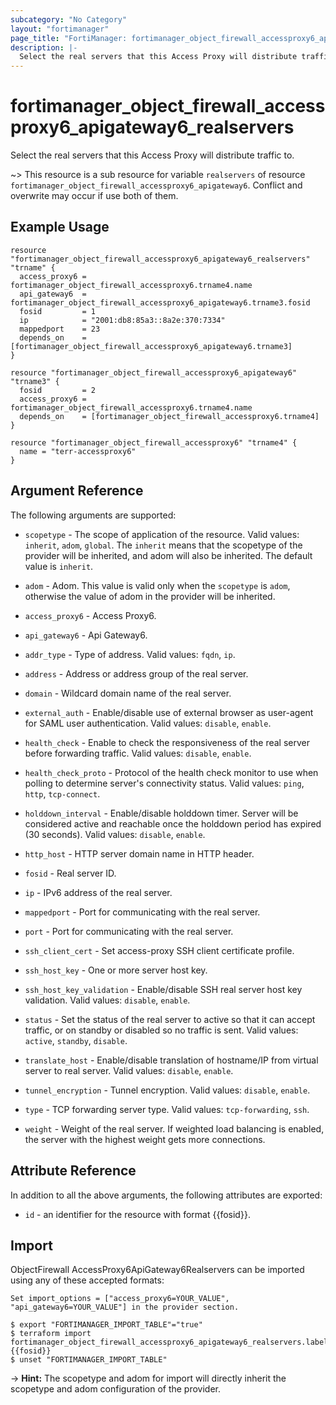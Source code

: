 ```yaml
---
subcategory: "No Category"
layout: "fortimanager"
page_title: "FortiManager: fortimanager_object_firewall_accessproxy6_apigateway6_realservers"
description: |-
  Select the real servers that this Access Proxy will distribute traffic to.
---
```


# fortimanager_object_firewall_accessproxy6_apigateway6_realservers
Select the real servers that this Access Proxy will distribute traffic to.

~> This resource is a sub resource for variable `realservers` of resource `fortimanager_object_firewall_accessproxy6_apigateway6`. Conflict and overwrite may occur if use both of them.



## Example Usage

```hcl
resource "fortimanager_object_firewall_accessproxy6_apigateway6_realservers" "trname" {
  access_proxy6 = fortimanager_object_firewall_accessproxy6.trname4.name
  api_gateway6  = fortimanager_object_firewall_accessproxy6_apigateway6.trname3.fosid
  fosid         = 1
  ip            = "2001:db8:85a3::8a2e:370:7334"
  mappedport    = 23
  depends_on    = [fortimanager_object_firewall_accessproxy6_apigateway6.trname3]
}

resource "fortimanager_object_firewall_accessproxy6_apigateway6" "trname3" {
  fosid         = 2
  access_proxy6 = fortimanager_object_firewall_accessproxy6.trname4.name
  depends_on    = [fortimanager_object_firewall_accessproxy6.trname4]
}

resource "fortimanager_object_firewall_accessproxy6" "trname4" {
  name = "terr-accessproxy6"
}
```

## Argument Reference


The following arguments are supported:

* `scopetype` - The scope of application of the resource. Valid values: `inherit`, `adom`, `global`. The `inherit` means that the scopetype of the provider will be inherited, and adom will also be inherited. The default value is `inherit`.
* `adom` - Adom. This value is valid only when the `scopetype` is `adom`, otherwise the value of adom in the provider will be inherited.
* `access_proxy6` - Access Proxy6.
* `api_gateway6` - Api Gateway6.

* `addr_type` - Type of address. Valid values: `fqdn`, `ip`.

* `address` - Address or address group of the real server.
* `domain` - Wildcard domain name of the real server.
* `external_auth` - Enable/disable use of external browser as user-agent for SAML user authentication. Valid values: `disable`, `enable`.

* `health_check` - Enable to check the responsiveness of the real server before forwarding traffic. Valid values: `disable`, `enable`.

* `health_check_proto` - Protocol of the health check monitor to use when polling to determine server's connectivity status. Valid values: `ping`, `http`, `tcp-connect`.

* `holddown_interval` - Enable/disable holddown timer. Server will be considered active and reachable once the holddown period has expired (30 seconds). Valid values: `disable`, `enable`.

* `http_host` - HTTP server domain name in HTTP header.
* `fosid` - Real server ID.
* `ip` - IPv6 address of the real server.
* `mappedport` - Port for communicating with the real server.
* `port` - Port for communicating with the real server.
* `ssh_client_cert` - Set access-proxy SSH client certificate profile.
* `ssh_host_key` - One or more server host key.
* `ssh_host_key_validation` - Enable/disable SSH real server host key validation. Valid values: `disable`, `enable`.

* `status` - Set the status of the real server to active so that it can accept traffic, or on standby or disabled so no traffic is sent. Valid values: `active`, `standby`, `disable`.

* `translate_host` - Enable/disable translation of hostname/IP from virtual server to real server. Valid values: `disable`, `enable`.

* `tunnel_encryption` - Tunnel encryption. Valid values: `disable`, `enable`.

* `type` - TCP forwarding server type. Valid values: `tcp-forwarding`, `ssh`.

* `weight` - Weight of the real server. If weighted load balancing is enabled, the server with the highest weight gets more connections.


## Attribute Reference

In addition to all the above arguments, the following attributes are exported:
* `id` - an identifier for the resource with format {{fosid}}.

## Import

ObjectFirewall AccessProxy6ApiGateway6Realservers can be imported using any of these accepted formats:
```
Set import_options = ["access_proxy6=YOUR_VALUE", "api_gateway6=YOUR_VALUE"] in the provider section.

$ export "FORTIMANAGER_IMPORT_TABLE"="true"
$ terraform import fortimanager_object_firewall_accessproxy6_apigateway6_realservers.labelname {{fosid}}
$ unset "FORTIMANAGER_IMPORT_TABLE"
```
-> **Hint:** The scopetype and adom for import will directly inherit the scopetype and adom configuration of the provider.
